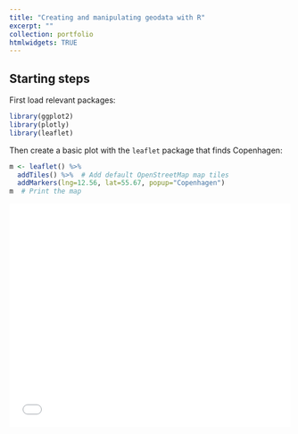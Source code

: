 ```yaml
---
title: "Creating and manipulating geodata with R"
excerpt: ""
collection: portfolio
htmlwidgets: TRUE
---
```


## Starting steps
First load relevant packages:

```r
library(ggplot2)
library(plotly)
library(leaflet)
```

Then create a basic plot with the `leaflet` package that finds Copenhagen:

```r
m <- leaflet() %>%
  addTiles() %>%  # Add default OpenStreetMap map tiles
  addMarkers(lng=12.56, lat=55.67, popup="Copenhagen")
m  # Print the map
```

<center><iframe src="/map.html" height = "400px" width = "100%" frameBorder="0"></iframe></center>






